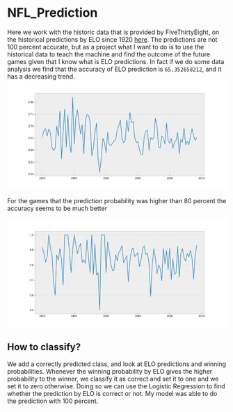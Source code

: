 # NFL_Prediction
Here we work with the historic data that is provided by FiveThirtyEight, on the historical predictions by ELO since 1920 <a href = "https://github.com/fivethirtyeight/data/tree/master/nfl-elo">here</a>. The predictions are not 100 percent accurate, but as a project what I want to do is to use the historical data to teach the machine and find the outcome of the future games given that I know what is ELO predictions.
In fact if we do some data analysis we find that the accuracy of ELO prediction is `65.352658212`, and it has a decreasing trend.
<img src = "https://github.com/maghili/NFL_Prediction/blob/master/pred.png">

For the games that the prediction probability was higher than 80 percent the accuracy seems to be much better

<img src = "https://github.com/maghili/NFL_Prediction/blob/master/highpred.png">

<h2>How to classify?</h2>
We add a correctly predicted class, and look at ELO predictions and winning probabilities. Whenever the winning probability by ELO gives the higher probability to the winner, we classify it as correct and set it to one and we set it to zero otherwise. Doing so we can use the Logistic Regression to find whether the prediction by ELO is correct or not. My model was able to do the prediction with 100 percent.
